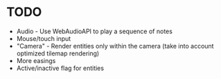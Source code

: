 # TODO

* Audio - Use WebAudioAPI to play a sequence of notes
* Mouse/touch input
* "Camera" - Render entities only within the camera (take into account optimized tilemap rendering)
* More easings
* Active/inactive flag for entities

